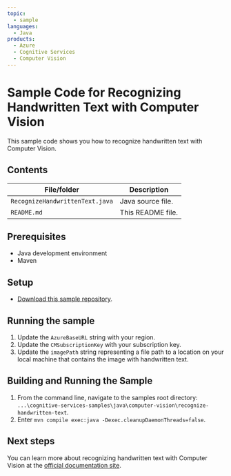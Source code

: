 ```yaml
---
topic:
  - sample
languages:
  - Java
products:
  - Azure
  - Cognitive Services
  - Computer Vision
---
```


# Sample Code for Recognizing Handwritten Text with Computer Vision

This sample code shows you how to recognize handwritten text with Computer Vision.

## Contents

| File/folder | Description |
|-------------|-------------|
| `RecognizeHandwrittenText.java` | Java source file. |
| `README.md`            | This README file. |

## Prerequisites

- Java development environment
- Maven

## Setup

- [Download this sample repository](https://github.com/LukeBayler/cognitive-services-samples/archive/master.zip).

## Running the sample

1. Update the `AzureBaseURL` string with your region.
2. Update the `CMSubscriptionKey` with your subscription key.
3. Update the `imagePath` string representing a file path to a location on your local machine that contains the image with handwritten text.

## Building and Running the Sample

1. From the command line, navigate to the samples root directory: `...\cognitive-services-samples\java\computer-vision\recognize-handwritten-text`.
2. Enter `mvn compile exec:java -Dexec.cleanupDaemonThreads=false`.

## Next steps

You can learn more about recognizing handwritten text with Computer Vision at the [official documentation site](https://docs.microsoft.com/en-us/azure/cognitive-services/computer-vision/concept-recognizing-text).
